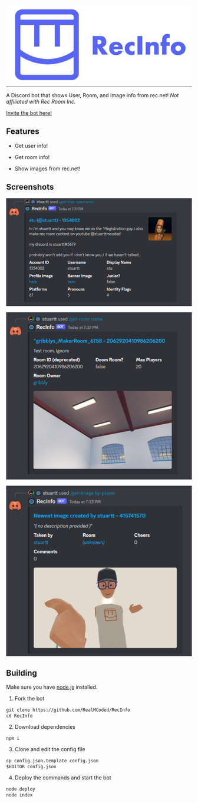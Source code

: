 <div align="center">
<img src="./readme/logoText.png" alt="A blurple Rec Room logo." width="512" height="205">
</div>

---

A Discord bot that shows User, Room, and Image info from rec.net! *Not affiliated with Rec Room Inc.*

[Invite the bot here!](https://discord.com/api/oauth2/authorize?client_id=519559308980256771&permissions=18432&scope=bot)

## Features

- Get user info!

- Get room info!

- Show images from rec.net!

## Screenshots

![](./readme/0.png)

![](./readme/1.png)

![](./readme/2.png)

## Building

Make sure you have [node.js](https://nodejs.org/en/) installed.

1. Fork the bot

```
git clone https://github.com/RealMCoded/RecInfo
cd RecInfo
```

2. Download dependencies

```
npm i
```

3. Clone and edit the config file

```
cp config.json.template config.json
$EDITOR config.json
```

4. Deploy the commands and start the bot

```
node deploy
node index
```